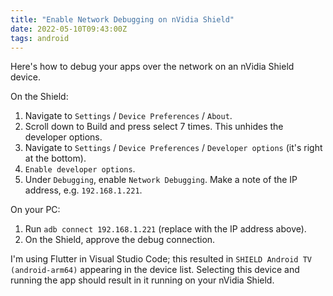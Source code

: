 ```yaml
---
title: "Enable Network Debugging on nVidia Shield"
date: 2022-05-10T09:43:00Z
tags: android
---
```


Here's how to debug your apps over the network on an nVidia Shield device.

On the Shield:

1. Navigate to `Settings` / `Device Preferences` / `About`.
2. Scroll down to Build and press select 7 times. This unhides the developer options.
3. Navigate to `Settings` / `Device Preferences` / `Developer options` (it's right at the bottom).
4. `Enable developer options`.
5. Under `Debugging`, enable `Network Debugging`. Make a note of the IP address, e.g. `192.168.1.221`.

On your PC:

1. Run `adb connect 192.168.1.221` (replace with the IP address above).
2. On the Shield, approve the debug connection.

I'm using Flutter in Visual Studio Code; this resulted in `SHIELD Android TV (android-arm64)` appearing in the device
list. Selecting this device and running the app should result in it running on your nVidia Shield.
